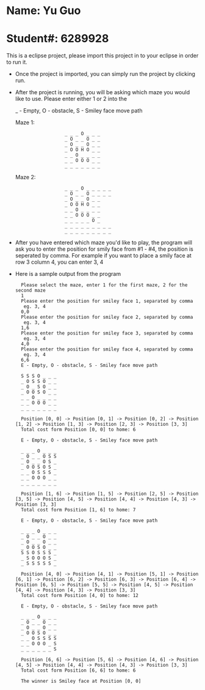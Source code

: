 # Name: Yu Guo
# Student#: 6289928

This is a eclipse project, please import this project in to your eclipse in order to run it.

- Once the project is imported, you can simply run the project by clicking run.

- After the project is running, you will be asking which maze you would like to use. Please enter either 1 or 2 into the 

    _ - Empty, O - obstacle, S - Smiley face move path

    Maze 1:
    
                        _ _ _ O _ _ _
                        _ O _ _ O _ _
                        _ O _ _ O _ _ 
                        _ O O H O _ _ 
                        _ _ O _ _ _ _ 
                        _ _ O O O _ _ 
                        _ _ _ _ _ _ _ 
                        
    Maze 2:
    
                        _ _ _ O _ _ _ _ _ 
                        _ O _ _ O _ _ _ _ 
                        _ O _ _ O _ _ 
                        _ O O H O _ _ 
                        _ _ O _ _ _ _ 
                        _ _ O O O _ _ 
                        _ _ _ _ _ O _ 
                        _ _ _ _ _ _ _ _ _ 
                        _ _ _ _ _ _ _ _ _ 
                        

- After you have entered which maze you'd like to play, the program will ask you to enter the position for smily face from #1 - #4, the position is seperated by comma. For example if you want to place a smily face at row 3 column 4, you can enter 3, 4

- Here is a sample output from the program

        Please select the maze, enter 1 for the first maze, 2 for the second maze
        1
        Please enter the position for smiley face 1, separated by comma
         eg. 3, 4
        0,0
        Please enter the position for smiley face 2, separated by comma
         eg. 3, 4
        1,6
        Please enter the position for smiley face 3, separated by comma
         eg. 3, 4
        4,0
        Please enter the position for smiley face 4, separated by comma
         eg. 3, 4
        6,6
        E - Empty, O - obstacle, S - Smiley face move path 

        S S S O _ _ _ 
        _ O S S O _ _ 
        _ O _ S O _ _ 
        _ O O S O _ _ 
        _ _ O _ _ _ _ 
        _ _ O O O _ _ 
        _ _ _ _ _ _ _ 

        Position [0, 0] -> Position [0, 1] -> Position [0, 2] -> Position [1, 2] -> Position [1, 3] -> Position [2, 3] -> Position [3, 3]
        Total cost form Position [0, 0] to home: 6

        E - Empty, O - obstacle, S - Smiley face move path 

        _ _ _ O _ _ _ 
        _ O _ _ O S S 
        _ O _ _ O S _ 
        _ O O S O S _ 
        _ _ O S S S _ 
        _ _ O O O _ _ 
        _ _ _ _ _ _ _ 

        Position [1, 6] -> Position [1, 5] -> Position [2, 5] -> Position [3, 5] -> Position [4, 5] -> Position [4, 4] -> Position [4, 3] -> Position [3, 3]
        Total cost form Position [1, 6] to home: 7

        E - Empty, O - obstacle, S - Smiley face move path 

        _ _ _ O _ _ _ 
        _ O _ _ O _ _ 
        _ O _ _ O _ _ 
        _ O O S O _ _ 
        S S O S S S _ 
        _ S O O O S _ 
        _ S S S S S _ 

        Position [4, 0] -> Position [4, 1] -> Position [5, 1] -> Position [6, 1] -> Position [6, 2] -> Position [6, 3] -> Position [6, 4] -> Position [6, 5] -> Position [5, 5] -> Position [4, 5] -> Position [4, 4] -> Position [4, 3] -> Position [3, 3]
        Total cost form Position [4, 0] to home: 12

        E - Empty, O - obstacle, S - Smiley face move path 

        _ _ _ O _ _ _ 
        _ O _ _ O _ _ 
        _ O _ _ O _ _ 
        _ O O S O _ _ 
        _ _ O S S S S 
        _ _ O O O _ S 
        _ _ _ _ _ _ S 

        Position [6, 6] -> Position [5, 6] -> Position [4, 6] -> Position [4, 5] -> Position [4, 4] -> Position [4, 3] -> Position [3, 3]
        Total cost form Position [6, 6] to home: 6

        The winner is Smiley face at Position [0, 0]
